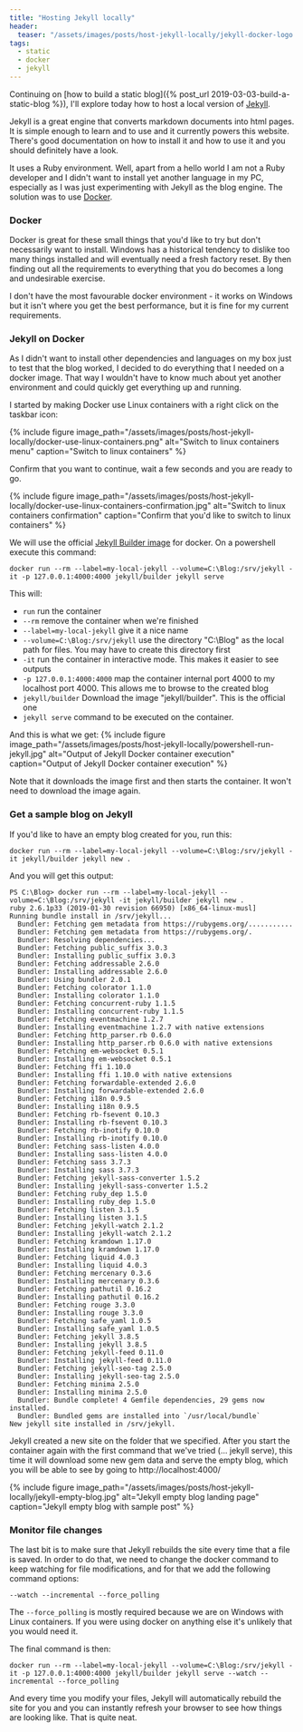 ```yaml
---
title: "Hosting Jekyll locally"
header:
  teaser: "/assets/images/posts/host-jekyll-locally/jekyll-docker-logo.jpg"
tags:
  - static
  - docker
  - jekyll
---
```


Continuing on [how to build a static blog]({% post_url 2019-03-03-build-a-static-blog %}), I'll explore today how to host a local version of [Jekyll](https://jekyllrb.com/).

Jekyll is a great engine that converts markdown documents into html pages. It is simple enough to learn and to use and it currently powers this website. There's good documentation on how to install it and how to use it and you should definitely have a look.

It uses a Ruby environment. Well, apart from a hello world I am not a Ruby developer and I didn't want to install yet another language in my PC, especially as I was just experimenting with Jekyll as the blog engine. The solution was to use [Docker](https://www.docker.com/).

### Docker
Docker is great for these small things that you'd like to try but don't necessarily want to install. Windows has a historical tendency to dislike too many things installed and will eventually need a fresh factory reset. By then finding out all the requirements to everything that you do becomes a long and undesirable exercise.

I don't have the most favourable docker environment - it works on Windows but it isn't where you get the best performance, but it is fine for my current requirements.

### Jekyll on Docker
As I didn't want to install other dependencies and languages on my box just to test that the blog worked, I decided to do everything that I needed on a docker image. That way I wouldn't have to know much about yet another environment and could quickly get everything up and running.

I started by making Docker use Linux containers with a right click on the taskbar icon:

{% include figure image_path="/assets/images/posts/host-jekyll-locally/docker-use-linux-containers.png" alt="Switch to linux containers menu" caption="Switch to linux containers" %}

Confirm that you want to continue, wait a few seconds and you are ready to go.

{% include figure image_path="/assets/images/posts/host-jekyll-locally/docker-use-linux-containers-confirmation.jpg" alt="Switch to linux containers confirmation" caption="Confirm that you'd like to switch to linux containers" %}

We will use the official [Jekyll Builder image](https://hub.docker.com/r/jekyll/builder) for docker. On a powershell execute this command:

~~~
docker run --rm --label=my-local-jekyll --volume=C:\Blog:/srv/jekyll -it -p 127.0.0.1:4000:4000 jekyll/builder jekyll serve 
~~~

This will:
- `run` run the container
- `--rm` remove the container when we're finished
- `--label=my-local-jekyll` give it a nice name
- `--volume=C:\Blog:/srv/jekyll` use the directory "C:\Blog" as the local path for files. You may have to create this directory first
- `-it` run the container in interactive mode. This makes it easier to see outputs
- `-p 127.0.0.1:4000:4000` map the container internal port 4000 to my localhost port 4000. This allows me to browse to the created blog
- `jekyll/builder` Download the image "jekyll/builder". This is the official one
- `jekyll serve` command to be executed on the container.

And this is what we get:
{% include figure image_path="/assets/images/posts/host-jekyll-locally/powershell-run-jekyll.jpg" alt="Output of Jekyll Docker container execution" caption="Output of Jekyll Docker container execution" %}

Note that it downloads the image first and then starts the container. It won't need to download the image again. 

### Get a sample blog on Jekyll
If you'd like to have an empty blog created for you, run this:

~~~
docker run --rm --label=my-local-jekyll --volume=C:\Blog:/srv/jekyll -it jekyll/builder jekyll new .
~~~

And you will get this output:
~~~
PS C:\Blog> docker run --rm --label=my-local-jekyll --volume=C:\Blog:/srv/jekyll -it jekyll/builder jekyll new .
ruby 2.6.1p33 (2019-01-30 revision 66950) [x86_64-linux-musl]
Running bundle install in /srv/jekyll...
  Bundler: Fetching gem metadata from https://rubygems.org/...........
  Bundler: Fetching gem metadata from https://rubygems.org/.
  Bundler: Resolving dependencies...
  Bundler: Fetching public_suffix 3.0.3
  Bundler: Installing public_suffix 3.0.3
  Bundler: Fetching addressable 2.6.0
  Bundler: Installing addressable 2.6.0
  Bundler: Using bundler 2.0.1
  Bundler: Fetching colorator 1.1.0
  Bundler: Installing colorator 1.1.0
  Bundler: Fetching concurrent-ruby 1.1.5
  Bundler: Installing concurrent-ruby 1.1.5
  Bundler: Fetching eventmachine 1.2.7
  Bundler: Installing eventmachine 1.2.7 with native extensions
  Bundler: Fetching http_parser.rb 0.6.0
  Bundler: Installing http_parser.rb 0.6.0 with native extensions
  Bundler: Fetching em-websocket 0.5.1
  Bundler: Installing em-websocket 0.5.1
  Bundler: Fetching ffi 1.10.0
  Bundler: Installing ffi 1.10.0 with native extensions
  Bundler: Fetching forwardable-extended 2.6.0
  Bundler: Installing forwardable-extended 2.6.0
  Bundler: Fetching i18n 0.9.5
  Bundler: Installing i18n 0.9.5
  Bundler: Fetching rb-fsevent 0.10.3
  Bundler: Installing rb-fsevent 0.10.3
  Bundler: Fetching rb-inotify 0.10.0
  Bundler: Installing rb-inotify 0.10.0
  Bundler: Fetching sass-listen 4.0.0
  Bundler: Installing sass-listen 4.0.0
  Bundler: Fetching sass 3.7.3
  Bundler: Installing sass 3.7.3
  Bundler: Fetching jekyll-sass-converter 1.5.2
  Bundler: Installing jekyll-sass-converter 1.5.2
  Bundler: Fetching ruby_dep 1.5.0
  Bundler: Installing ruby_dep 1.5.0
  Bundler: Fetching listen 3.1.5
  Bundler: Installing listen 3.1.5
  Bundler: Fetching jekyll-watch 2.1.2
  Bundler: Installing jekyll-watch 2.1.2
  Bundler: Fetching kramdown 1.17.0
  Bundler: Installing kramdown 1.17.0
  Bundler: Fetching liquid 4.0.3
  Bundler: Installing liquid 4.0.3
  Bundler: Fetching mercenary 0.3.6
  Bundler: Installing mercenary 0.3.6
  Bundler: Fetching pathutil 0.16.2
  Bundler: Installing pathutil 0.16.2
  Bundler: Fetching rouge 3.3.0
  Bundler: Installing rouge 3.3.0
  Bundler: Fetching safe_yaml 1.0.5
  Bundler: Installing safe_yaml 1.0.5
  Bundler: Fetching jekyll 3.8.5
  Bundler: Installing jekyll 3.8.5
  Bundler: Fetching jekyll-feed 0.11.0
  Bundler: Installing jekyll-feed 0.11.0
  Bundler: Fetching jekyll-seo-tag 2.5.0
  Bundler: Installing jekyll-seo-tag 2.5.0
  Bundler: Fetching minima 2.5.0
  Bundler: Installing minima 2.5.0
  Bundler: Bundle complete! 4 Gemfile dependencies, 29 gems now installed.
  Bundler: Bundled gems are installed into `/usr/local/bundle`
New jekyll site installed in /srv/jekyll.
~~~

Jekyll created a new site on the folder that we specified.
After you start the container again with the first command that we've tried (... jekyll serve), this time it will download some new gem data and serve the empty blog, which you will be able to see by going to http://localhost:4000/ 

{% include figure image_path="/assets/images/posts/host-jekyll-locally/jekyll-empty-blog.jpg" alt="Jekyll empty blog landing page" caption="Jekyll empty blog with sample post" %}

### Monitor file changes

The last bit is to make sure that Jekyll rebuilds the site every time that a file is saved. In order to do that, we need to change the docker command to keep watching for file modifications, and for that we add the following command options:
~~~
--watch --incremental --force_polling
~~~
The `--force_polling` is mostly required because we are on Windows with Linux containers. If you were using docker on anything else it's unlikely that you would need it.

The final command is then:
~~~
docker run --rm --label=my-local-jekyll --volume=C:\Blog:/srv/jekyll -it -p 127.0.0.1:4000:4000 jekyll/builder jekyll serve --watch --incremental --force_polling
~~~

And every time you modify your files, Jekyll will automatically rebuild the site for you and you can instantly refresh your browser to see how things are looking like. That is quite neat.